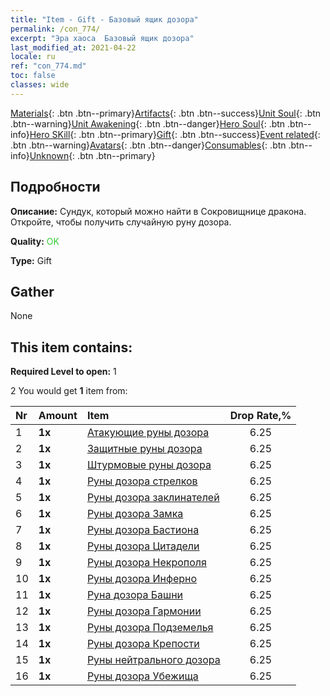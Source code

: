 ```yaml
---
title: "Item - Gift - Базовый ящик дозора"
permalink: /con_774/
excerpt: "Эра хаоса  Базовый ящик дозора"
last_modified_at: 2021-04-22
locale: ru
ref: "con_774.md"
toc: false
classes: wide
---
```

 [Materials](/ItemsRU/){: .btn .btn--primary}[Artifacts](/ItemsRU/Artifacts/){: .btn .btn--success}[Unit Soul](/ItemsRU/UnitSoul/){: .btn .btn--warning}[Unit Awakening](/ItemsRU/UnitAwakening/){: .btn .btn--danger}[Hero Soul](/ItemsRU/HeroSoul/){: .btn .btn--info}[Hero SKill](/ItemsRU/HeroSkill/){: .btn .btn--primary}[Gift](/ItemsRU/Gift/){: .btn .btn--success}[Event related](/ItemsRU/Events/){: .btn .btn--warning}[Avatars](/ItemsRU/Avatars/){: .btn .btn--danger}[Consumables](/ItemsRU/Consumables/){: .btn .btn--info}[Unknown](/ItemsRU/Unknown/){: .btn .btn--primary}

## Подробности
 **Описание:** Сундук, который можно найти в Сокровищнице дракона. Откройте, чтобы получить случайную руну дозора.

 **Quality:** <span style="color: #32CD32">OK</span>

 **Type:** Gift

## Gather

  None

## This item contains:

 **Required Level to open:** 1

 2 You would get **1** item  from:

  | Nr | Amount |     Item    | Drop Rate,% |
  |:---|:-------|:------------|:---------:|
  | 1 |  **1x** | [Атакующие руны дозора](/ru/Items/con_734/) | 6.25 | 
  | 2 |  **1x** | [Защитные руны дозора](/ru/Items/con_739/) | 6.25 | 
  | 3 |  **1x** | [Штурмовые руны дозора](/ru/Items/con_741/) | 6.25 | 
  | 4 |  **1x** | [Руны дозора стрелков](/ru/Items/con_742/) | 6.25 | 
  | 5 |  **1x** | [Руны дозора заклинателей](/ru/Items/con_746/) | 6.25 | 
  | 6 |  **1x** | [Руны дозора Замка](/ru/Items/con_752/) | 6.25 | 
  | 7 |  **1x** | [Руны дозора Бастиона](/ru/Items/con_753/) | 6.25 | 
  | 8 |  **1x** | [Руны дозора Цитадели](/ru/Items/con_754/) | 6.25 | 
  | 9 |  **1x** | [Руны дозора Некрополя](/ru/Items/con_755/) | 6.25 | 
  | 10 |  **1x** | [Руны дозора Инферно](/ru/Items/con_777/) | 6.25 | 
  | 11 |  **1x** | [Руна дозора Башни](/ru/Items/con_785/) | 6.25 | 
  | 12 |  **1x** | [Руны дозора Гармонии](/ru/Items/con_791/) | 6.25 | 
  | 13 |  **1x** | [Руны дозора Подземелья](/ru/Items/con_792/) | 6.25 | 
  | 14 |  **1x** | [Руны дозора Крепости](/ru/Items/con_818/) | 6.25 | 
  | 15 |  **1x** | [Руны нейтрального дозора](/ru/Items/con_869/) | 6.25 | 
  | 16 |  **1x** | [Руны дозора Убежища](/ru/Items/con_868/) | 6.25 | 
